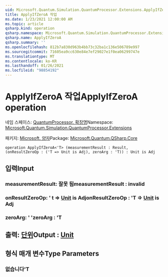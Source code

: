 ```yaml
---
uid: Microsoft.Quantum.Simulation.QuantumProcessor.Extensions.ApplyIfZeroA
title: ApplyIfZeroA 작업
ms.date: 1/23/2021 12:00:00 AM
ms.topic: article
qsharp.kind: operation
qsharp.namespace: Microsoft.Quantum.Simulation.QuantumProcessor.Extensions
qsharp.name: ApplyIfZeroA
qsharp.summary: ''
ms.openlocfilehash: 812b7a830d963b4bb73c32ba1c136e506789e997
ms.sourcegitcommit: 71605ea9cc630e84e7ef29027e1f0ea06299747e
ms.translationtype: MT
ms.contentlocale: ko-KR
ms.lasthandoff: 01/26/2021
ms.locfileid: "98854192"
---
```

# <a name="applyifzeroa-operation"></a><span data-ttu-id="ce424-102">ApplyIfZeroA 작업</span><span class="sxs-lookup"><span data-stu-id="ce424-102">ApplyIfZeroA operation</span></span>

<span data-ttu-id="ce424-103">네임 스페이스: [QuantumProcessor. 확장명](xref:Microsoft.Quantum.Simulation.QuantumProcessor.Extensions)</span><span class="sxs-lookup"><span data-stu-id="ce424-103">Namespace: [Microsoft.Quantum.Simulation.QuantumProcessor.Extensions](xref:Microsoft.Quantum.Simulation.QuantumProcessor.Extensions)</span></span>

<span data-ttu-id="ce424-104">패키지: [Microsoft. 양자](https://nuget.org/packages/Microsoft.Quantum.QSharp.Core)</span><span class="sxs-lookup"><span data-stu-id="ce424-104">Package: [Microsoft.Quantum.QSharp.Core](https://nuget.org/packages/Microsoft.Quantum.QSharp.Core)</span></span>




```qsharp
operation ApplyIfZeroA<'T> (measurementResult : Result, (onResultZeroOp : ('T => Unit is Adj), zeroArg : 'T)) : Unit is Adj
```


## <a name="input"></a><span data-ttu-id="ce424-105">입력</span><span class="sxs-lookup"><span data-stu-id="ce424-105">Input</span></span>

### <a name="measurementresult--__invalidresult__"></a><span data-ttu-id="ce424-106">measurementResult: __잘못 <Result> 됨__</span><span class="sxs-lookup"><span data-stu-id="ce424-106">measurementResult : __invalid<Result>__</span></span>




### <a name="onresultzeroop--t--unit--is-adj"></a><span data-ttu-id="ce424-107">onResultZeroOp: ' t => [Unit](xref:microsoft.quantum.lang-ref.unit)  is Adj</span><span class="sxs-lookup"><span data-stu-id="ce424-107">onResultZeroOp : 'T => [Unit](xref:microsoft.quantum.lang-ref.unit)  is Adj</span></span>




### <a name="zeroarg--t"></a><span data-ttu-id="ce424-108">zeroArg: ' '</span><span class="sxs-lookup"><span data-stu-id="ce424-108">zeroArg : 'T</span></span>





## <a name="output--unit"></a><span data-ttu-id="ce424-109">출력: [단위](xref:microsoft.quantum.lang-ref.unit)</span><span class="sxs-lookup"><span data-stu-id="ce424-109">Output : [Unit](xref:microsoft.quantum.lang-ref.unit)</span></span>



## <a name="type-parameters"></a><span data-ttu-id="ce424-110">형식 매개 변수</span><span class="sxs-lookup"><span data-stu-id="ce424-110">Type Parameters</span></span>

### <a name="t"></a><span data-ttu-id="ce424-111">없습니다</span><span class="sxs-lookup"><span data-stu-id="ce424-111">'T</span></span>

